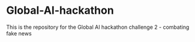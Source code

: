 # Global-AI-hackathon
This is the repository for the Global AI hackathon challenge 2 - combating fake news
